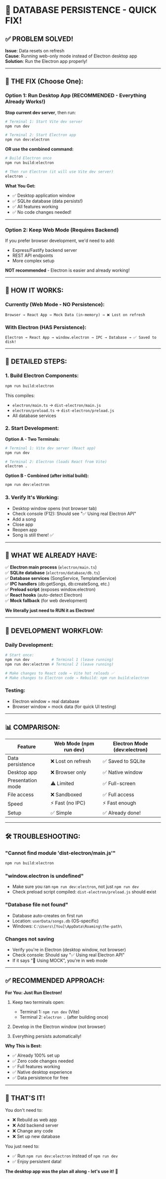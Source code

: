 # 🎯 DATABASE PERSISTENCE - QUICK FIX!

## ✅ PROBLEM SOLVED!

**Issue**: Data resets on refresh  
**Cause**: Running web-only mode instead of Electron desktop app  
**Solution**: Run the Electron app properly!

---

## 🚀 THE FIX (Choose One):

### **Option 1: Run Desktop App (RECOMMENDED - Everything Already Works!)**

**Stop current dev server**, then run:

```bash
# Terminal 1: Start Vite dev server
npm run dev

# Terminal 2: Start Electron app
npm run dev:electron
```

**OR use the combined command:**

```bash
# Build Electron once
npm run build:electron

# Then run Electron (it will use Vite dev server)
electron .
```

**What You Get:**
- ✅ Desktop application window
- ✅ SQLite database (data persists!)
- ✅ All features working
- ✅ No code changes needed!

---

### **Option 2: Keep Web Mode (Requires Backend)**

If you prefer browser development, we'd need to add:
- Express/Fastify backend server
- REST API endpoints  
- More complex setup

**NOT recommended** - Electron is easier and already working!

---

## 🔧 HOW IT WORKS:

### **Currently (Web Mode - NO Persistence):**
```
Browser → React App → Mock Data (in-memory) → ❌ Lost on refresh
```

### **With Electron (HAS Persistence):**
```
Electron → React App → window.electron → IPC → Database → ✅ Saved to disk!
```

---

## 📝 DETAILED STEPS:

### **1. Build Electron Components:**
```bash
npm run build:electron
```
This compiles:
- `electron/main.ts` → `dist-electron/main.js`
- `electron/preload.ts` → `dist-electron/preload.js`
- All database services

### **2. Start Development:**

**Option A - Two Terminals:**
```bash
# Terminal 1: Vite dev server (React app)
npm run dev

# Terminal 2: Electron (loads React from Vite)
electron .
```

**Option B - Combined (after initial build):**
```bash
npm run dev:electron
```

### **3. Verify It's Working:**
- Desktop window opens (not browser tab)
- Check console (F12): Should see "✅ Using real Electron API"
- Add a song
- Close app
- Reopen app
- Song is still there! ✅

---

## 🎯 WHAT WE ALREADY HAVE:

✅ **Electron main process** (`electron/main.ts`)  
✅ **SQLite database** (`electron/database/db.ts`)  
✅ **Database services** (SongService, TemplateService)  
✅ **IPC handlers** (db:getSongs, db:createSong, etc.)  
✅ **Preload script** (exposes window.electron)  
✅ **React hooks** (auto-detect Electron)  
✅ **Mock fallback** (for web development)  

**We literally just need to RUN it as Electron!**

---

## 🔄 DEVELOPMENT WORKFLOW:

### **Daily Development:**
```bash
# Start once:
npm run dev          # Terminal 1 (leave running)
npm run dev:electron # Terminal 2 (leave running)

# Make changes to React code → Vite hot reloads ✅
# Make changes to Electron code → Rebuild: npm run build:electron
```

### **Testing:**
- Electron window = real database
- Browser window = mock data (for quick UI testing)

---

## 📊 COMPARISON:

| Feature | Web Mode (npm run dev) | Electron Mode (dev:electron) |
|---------|------------------------|------------------------------|
| Data persistence | ❌ Lost on refresh | ✅ Saved to SQLite |
| Desktop app | ❌ Browser only | ✅ Native window |
| Presentation mode | ⚠️ Limited | ✅ Full-screen |
| File access | ❌ Sandboxed | ✅ Full access |
| Speed | ⚡ Fast (no IPC) | ⚡ Fast enough |
| Setup | ✅ Simple | ✅ Already done! |

---

## 🛠️ TROUBLESHOOTING:

### **"Cannot find module 'dist-electron/main.js'"**
```bash
npm run build:electron
```

### **"window.electron is undefined"**
- Make sure you ran `npm run dev:electron`, not just `npm run dev`
- Check preload script compiled: `dist-electron/preload.js` should exist

### **"Database file not found"**
- Database auto-creates on first run
- Location: `userData/songs.db` (OS-specific)
- Windows: `C:\Users\[You]\AppData\Roaming\the-path\`

### **Changes not saving**
- Verify you're in Electron (desktop window, not browser)
- Check console: Should say "✅ Using real Electron API"
- If it says "🔧 Using MOCK", you're in web mode

---

## ✅ RECOMMENDED APPROACH:

**For You: Just Run Electron!**

1. Keep two terminals open:
   - Terminal 1: `npm run dev` (Vite)
   - Terminal 2: `electron .` (after building once)

2. Develop in the Electron window (not browser)

3. Everything persists automatically!

**Why This is Best:**
- ✅ Already 100% set up
- ✅ Zero code changes needed
- ✅ Full features working
- ✅ Native desktop experience
- ✅ Data persistence for free

---

## 🎉 THAT'S IT!

You don't need to:
- ❌ Rebuild as web app
- ❌ Add backend server
- ❌ Change any code
- ❌ Set up new database

You just need to:
- ✅ Run `npm run dev:electron` instead of `npm run dev`
- ✅ Enjoy persistent data!

**The desktop app was the plan all along - let's use it!** 🚀
